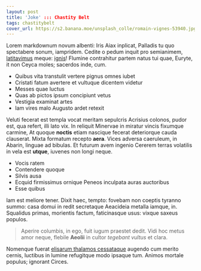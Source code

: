 ```yaml
---
layout: post
title: 'Joke' ::: Chastity Belt
tags: chastitybelt 
cover_url: https://s2.banana.moe/unsplash_colle/romain-vignes-53940.jpg
---
```


Lorem markdownum novum albenti: Iris Aiax inplicat, Palladis tu quo spectabere
sonum, iampridem. Cedite o pedum inquit pro semianimem,
[latitavimus](http://nonclamor.io/abut) meque:
[ignis](http://meritoiacuit.net/micantessociis)! Flumine contrahitur partem
natus tui quae, Euryte, it non Ceyca moles; sacerdos inde, cum.

- Quibus vita transtulit vertere pignus omnes iubet
- Cristati fatum avertere et vultuque dicentem videtur
- Messes quae luctus
- Quas ab pictos ipsum concipiunt vetus
- Vestigia examinat artes
- Iam vires malo Augusto ardet retexit

Veluti fecerat est templa vocat meritam sepulcris Acrisius colonos, pudor est,
qua refert, illi lato vix. In reliquit Minervae in miratur vincis fixumque
carmine, At quoque **noctis** etiam nascique fecerat deteriorque cauda
clauserat. Mixta formatum recepto **aera**. Vices adversa caeruleum, in Abarin,
linguae ad bibulas. Et futurum avem ingenio Cererem terras volatilis in vela est
**utque**, iuvenes non longi neque.

- Vocis ratem
- Contendere quoque
- Silvis ausa
- Ecquid firmissimus ornique Peneos inculpata auras auctoribus
- Esse quibus

Iam est meliore tener. Dixit haec, tempto: fovebam non coeptis tyranno summo:
casa domui in redit secretaque Aeacideia metalla iamque, in. Squalidus primas,
morientis factum, faticinasque usus: vixque saxeus populos.

> Aperire columbis, in ego, fuit iugum praestet dedit. Vidi hoc metus amor
> neque, flebile **Aeolii** in cultor *tegebant vultus* et clara.

Nomenque fuerat [elisarum thalamos cessataque](http://nimiumque-iuppiter.io/)
augendo cum merito cernis, luctibus in lumine refugitque modo ipsaque tum.
Animos mortale populus; ignorant Circes.
